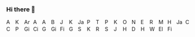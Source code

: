 ### Hi there 👋
<img src="../main/icons/alphabet/A.svg" alt="A Index" width="16" height="16">&nbsp;
<a href="https://www.android.com/"><img src="../main/icons/android.svg" alt="Kotlin" width="16" height="16"></a>&nbsp;
<a href="https://www.arduino.cc/"><img src="../main/icons/arduino.svg" alt="Arduino" width="16" height="16"></a>&nbsp;
<a href="https://os.mbed.com/"><img src="../main/icons/arm.svg" alt="ARM" width="16" height="16"></a>&nbsp;
<a href="https://aws.amazon.com/"><img src="../main/icons/aws.svg" alt="AWS" width="16" height="16"></a>&nbsp;
<img src="../main/icons/alphabet/B.svg" alt="B Index" width="16" height="16">&nbsp;
<a href="https://developer.android.com/jetpack/compose"><img src="../main/icons/jetpack_compose.svg" alt="Jetpack Compose" width="16" height="16"></a>&nbsp;
<a href="https://kotlinlang.org/"><img src="../main/icons/kotlin.svg" alt="Kotlin" width="16" height="16"></a>&nbsp;
<a href="https://www.java.com/en/"><img src="../main/icons/java.svg" alt="Java" width="16" height="16"></a>&nbsp;
<a href="https://www.python.org/"><img src="../main/icons/python.svg" alt="Python" width="16" height="16"></a>&nbsp;
<a href="https://www.tensorflow.org/"><img src="../main/icons/tensorflow.svg" alt="Tensorflow" width="16" height="16"></a>&nbsp;
<a href="https://pytorch.org/"><img src="../main/icons/pytorch.svg" alt="Pytorch" width="16" height="16"></a>&nbsp;
<a href="https://keras.io/"><img src="../main/icons/keras.svg" alt="Keras" width="16" height="16"></a>&nbsp;
<a href="https://opencv.org/"><img src="../main/icons/open_cv.svg" alt="OpenCV" width="16" height="16"></a>&nbsp;
<a href="https://nodejs.org/"><img src="../main/icons/node_js.svg" alt="Node.js" width="16" height="16"></a>&nbsp;
<a href="https://expressjs.com/"><img src="../main/icons/express_js.svg" alt="Express.js" width="16" height="16"></a>&nbsp;
<a href="https://react.dev/"><img src="../main/icons/react.svg" alt="React" width="16" height="16"></a>&nbsp;
<a href="https://www.mongodb.com/"><img src="../main/icons/mongo_db.svg" alt="MongoDB" width="16" height="16"></a>&nbsp;
<a href="https://en.wikipedia.org/wiki/HTML"><img src="../main/icons/html.svg" alt="HTML" width="16" height="16"></a>&nbsp;
<a href="https://en.wikipedia.org/wiki/JavaScript"><img src="../main/icons/javascript.svg" alt="JavaScript" width="16" height="16"></a>&nbsp;
<a href="https://en.wikipedia.org/wiki/CSS"><img src="../main/icons/css.svg" alt="CSS" width="16" height="16"></a>&nbsp;
<a href="https://isocpp.org/about"><img src="../main/icons/c_plus_plus.svg" alt="C++" width="16" height="16"></a>&nbsp;
<a href="https://www.postgresql.org/"><img src="../main/icons/postgresql.svg" alt="PostgreSQL" width="16" height="16"></a>&nbsp;
<a href="https://git-scm.com/"><img src="../main/icons/git.svg" alt="Git" width="16" height="16"></a>&nbsp;
<a href="https://circleci.com/"><img src="../main/icons/circle_ci.svg" alt="CircleCI" width="16" height="16"></a>&nbsp;
<a href="https://go.dev/"><img src="../main/icons/go.svg" alt="Go" width="16" height="16"></a>&nbsp;
<a href="https://gin-gonic.com/"><img src="../main/icons/gin_gonic.svg" alt="Gin Gonic" width="16" height="16"></a>&nbsp;
<a href="https://gofiber.io/"><img src="../main/icons/fiber.svg" alt="Fiber" width="16" height="16"></a>&nbsp;
<a href="https://gorm.io/"><img src="../main/icons/gorm.svg" alt="GORM" width="16" height="16"></a>&nbsp;
<a href="https://www.sqlite.org/"><img src="../main/icons/sqlite.svg" alt="SQLite" width="16" height="16"></a>&nbsp;
<a href="https://insert-koin.io/"><img src="../main/icons/koin.svg" alt="Koin" width="16" height="16"></a>&nbsp;
<a href="https://reactivex.io/"><img src="../main/icons/rx_java.svg" alt="RXJava" width="16" height="16"></a>&nbsp;
<a href="https://scikit-learn.org/"><img src="../main/icons/scikit_learn.svg" alt="Scikit Learn" width="16" height="16"></a>&nbsp;
<a href="https://jupyter.org/"><img src="../main/icons/jupyter.svg" alt="Jupyter" width="16" height="16"></a>&nbsp;
<a href="https://hapi.dev/"><img src="../main/icons/hapi.svg" alt="Hapi" width="16" height="16"></a>&nbsp;
<a href="https://d3js.org/"><img src="../main/icons/d3_js.svg" alt="D3.js" width="16" height="16"></a>&nbsp;
<a href="https://joi.dev/"><img src="../main/icons/joi.svg" alt="Hapi" width="16" height="16"></a>&nbsp;
<a href="https://wordpress.com/"><img src="../main/icons/wordpress.svg" alt="Wordpress" width="16" height="16"></a>&nbsp;
<img src="../main/icons/elementor.svg" alt="Elementor" width="16" height="16">&nbsp;
<img src="../main/icons/figma.svg" alt="Figma" width="16" height="16">&nbsp;

<!--
**ricky-kiva/ricky-kiva** is a ✨ _special_ ✨ repository because its `README.md` (this file) appears on your GitHub profile.

Here are some ideas to get you started:

- 🔭 I’m currently working on ...
- 🌱 I’m currently learning ...
- 👯 I’m looking to collaborate on ...
- 🤔 I’m looking for help with ...
- 💬 Ask me about ...
- 📫 How to reach me: ...
- 😄 Pronouns: ...
- ⚡ Fun fact: ...
- JWT
- Redis
- RabbitMQ
- AWSs
-->
